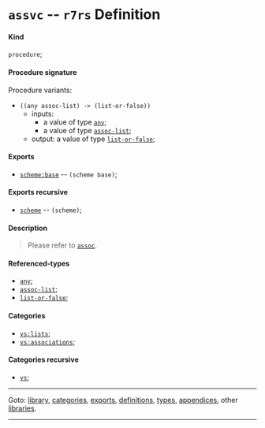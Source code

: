 

<a id='definition__r7rs__assvc'></a>

# `assvc` -- `r7rs` Definition


<a id='definition__r7rs__assvc__kind'></a>

#### Kind

`procedure`;


<a id='definition__r7rs__assvc__procedure-signature'></a>

#### Procedure signature

Procedure variants:
 * `((any assoc-list) -> (list-or-false))`
   * inputs:
     * a value of type [`any`](../../r7rs/types/any.md#type__r7rs__any);
     * a value of type [`assoc-list`](../../r7rs/types/assoc-list.md#type__r7rs__assoc-list);
   * output: a value of type [`list-or-false`](../../r7rs/types/list-or-false.md#type__r7rs__list-or-false);


<a id='definition__r7rs__assvc__exports'></a>

#### Exports

 * [`scheme:base`](../../r7rs/exports/scheme_3a_base.md#export__r7rs__scheme_3a_base) -- `(scheme base)`;


<a id='definition__r7rs__assvc__exports-recursive'></a>

#### Exports recursive

 * [`scheme`](../../r7rs/exports/scheme.md#export__r7rs__scheme) -- `(scheme)`;


<a id='definition__r7rs__assvc__description'></a>

#### Description

> Please refer to [`assoc`](../../r7rs/definitions/assoc.md#definition__r7rs__assoc).


<a id='definition__r7rs__assvc__referenced-types'></a>

#### Referenced-types

 * [`any`](../../r7rs/types/any.md#type__r7rs__any);
 * [`assoc-list`](../../r7rs/types/assoc-list.md#type__r7rs__assoc-list);
 * [`list-or-false`](../../r7rs/types/list-or-false.md#type__r7rs__list-or-false);


<a id='definition__r7rs__assvc__categories'></a>

#### Categories

 * [`vs:lists`](../../r7rs/categories/vs_3a_lists.md#category__r7rs__vs_3a_lists);
 * [`vs:associations`](../../r7rs/categories/vs_3a_associations.md#category__r7rs__vs_3a_associations);


<a id='definition__r7rs__assvc__categories-recursive'></a>

#### Categories recursive

 * [`vs`](../../r7rs/categories/vs.md#category__r7rs__vs);

----

Goto: [library](../../r7rs/_index.md#library__r7rs), [categories](../../r7rs/categories/_index.md#toc__r7rs__categories), [exports](../../r7rs/exports/_index.md#toc__r7rs__exports), [definitions](../../r7rs/definitions/_index.md#toc__r7rs__definitions), [types](../../r7rs/types/_index.md#toc__r7rs__types), [appendices](../../r7rs/appendices/_index.md#toc__r7rs__appendices), other [libraries](../../_libraries.md#toc__libraries).

----

